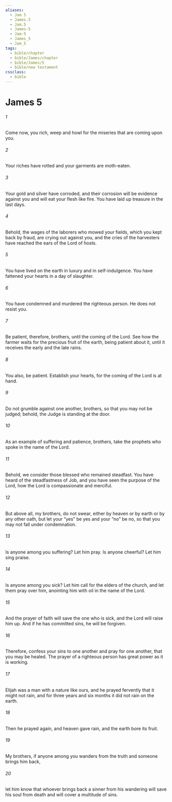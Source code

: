 ```yaml
---
aliases:
  - Jam 5
  - James.5
  - Jam.5
  - James-5
  - Jam-5
  - James_5
  - Jam_5
tags:
  - bible/chapter
  - bible/James/chapter
  - bible/James/5
  - bible/new testament
cssclass:
  - bible
---
```


# James 5

###### 1
Come now, you rich, weep and howl for the miseries that are coming upon you.
###### 2
Your riches have rotted and your garments are moth-eaten.
###### 3
Your gold and silver have corroded, and their corrosion will be evidence against you and will eat your flesh like fire. You have laid up treasure in the last days.
###### 4
Behold, the wages of the laborers who mowed your fields, which you kept back by fraud, are crying out against you, and the cries of the harvesters have reached the ears of the Lord of hosts.
###### 5
You have lived on the earth in luxury and in self-indulgence. You have fattened your hearts in a day of slaughter.
###### 6
You have condemned and murdered the righteous person. He does not resist you.
###### 7
Be patient, therefore, brothers, until the coming of the Lord. See how the farmer waits for the precious fruit of the earth, being patient about it, until it receives the early and the late rains.
###### 8
You also, be patient. Establish your hearts, for the coming of the Lord is at hand.
###### 9
Do not grumble against one another, brothers, so that you may not be judged; behold, the Judge is standing at the door.
###### 10
As an example of suffering and patience, brothers, take the prophets who spoke in the name of the Lord.
###### 11
Behold, we consider those blessed who remained steadfast. You have heard of the steadfastness of Job, and you have seen the purpose of the Lord, how the Lord is compassionate and merciful.
###### 12
But above all, my brothers, do not swear, either by heaven or by earth or by any other oath, but let your “yes” be yes and your “no” be no, so that you may not fall under condemnation.
###### 13
Is anyone among you suffering? Let him pray. Is anyone cheerful? Let him sing praise.
###### 14
Is anyone among you sick? Let him call for the elders of the church, and let them pray over him, anointing him with oil in the name of the Lord.
###### 15
And the prayer of faith will save the one who is sick, and the Lord will raise him up. And if he has committed sins, he will be forgiven.
###### 16
Therefore, confess your sins to one another and pray for one another, that you may be healed. The prayer of a righteous person has great power as it is working.
###### 17
Elijah was a man with a nature like ours, and he prayed fervently that it might not rain, and for three years and six months it did not rain on the earth.
###### 18
Then he prayed again, and heaven gave rain, and the earth bore its fruit.
###### 19
My brothers, if anyone among you wanders from the truth and someone brings him back,
###### 20
let him know that whoever brings back a sinner from his wandering will save his soul from death and will cover a multitude of sins.


